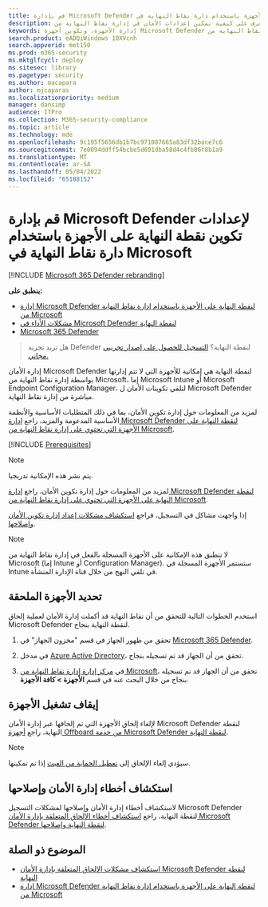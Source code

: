 ```yaml
---
title: قم بإدارة Microsoft Defender لإعدادات تكوين نقطة النهاية على الأجهزة باستخدام دارة نقاط النهاية في Microsoft
description: تعرف على كيفية تمكين إعدادات الأمان في إدارة نقاط النهاية من Microsoft من خلال Microsoft Defender لنقطة النهاية.
keywords: إدارة الأجهزة، وتكوين أجهزة Microsoft Defender لنقطة النهاية، إدارة نقاط النهاية من Microsoft
search.product: eADQiWindows 10XVcnh
search.appverid: met150
ms.prod: m365-security
ms.mktglfcycl: deploy
ms.sitesec: library
ms.pagetype: security
ms.author: macapara
author: mjcaparas
ms.localizationpriority: medium
manager: dansimp
audience: ITPro
ms.collection: M365-security-compliance
ms.topic: article
ms.technology: mde
ms.openlocfilehash: 9c195f5656db1b7bc971087665a83df32bace7c6
ms.sourcegitcommit: 7e0094ddff54bcbe5d691dba58d4c4fb86f8b1a9
ms.translationtype: MT
ms.contentlocale: ar-SA
ms.lasthandoff: 05/04/2022
ms.locfileid: "65188152"
---
```

# <a name="manage-microsoft-defender-for-endpoint-configuration-settings-on-devices-with-microsoft-endpoint-manager"></a>قم بإدارة Microsoft Defender لإعدادات تكوين نقطة النهاية على الأجهزة باستخدام دارة نقاط النهاية في Microsoft

[!INCLUDE [Microsoft 365 Defender rebranding](../../includes/microsoft-defender.md)]

**ينطبق على:**

- [إدارة Microsoft Defender لنقطة النهاية على الأجهزة باستخدام إدارة نقاط النهاية من Microsoft](/mem/intune/protect/mde-security-integration)
- [مشكلات الأداء في Microsoft Defender لنقطة النهاية](https://go.microsoft.com/fwlink/p/?linkid=2154037)
- [Microsoft 365 Defender](https://go.microsoft.com/fwlink/?linkid=2118804)



> هل تريد تجربة Defender لنقطة النهاية؟ [التسجيل للحصول على إصدار تجريبي مجاني.](https://signup.microsoft.com/create-account/signup?products=7f379fee-c4f9-4278-b0a1-e4c8c2fcdf7e&ru=https://aka.ms/MDEp2OpenTrial?ocid=docs-wdatp-configureendpointsscript-abovefoldlink)


إدارة الأمان Microsoft Defender لنقطة النهاية هي إمكانية للأجهزة التي لا تتم إدارتها بواسطة إدارة نقاط النهاية من Microsoft، إما Microsoft Intune أو Microsoft Endpoint Configuration Manager، لتلقي تكوينات الأمان ل Microsoft Defender مباشرة من إدارة نقاط النهاية.


لمزيد من المعلومات حول إدارة تكوين الأمان، بما في ذلك المتطلبات الأساسية والأنظمة الأساسية المدعومة والمزيد، راجع [إدارة Microsoft Defender لنقطة النهاية على الأجهزة التي تحتوي على إدارة نقاط النهاية من Microsoft](/mem/intune/protect/mde-security-integration).



[!INCLUDE [Prerequisites](../../includes/security-config-mgt-prerequisites.md)]

>[!NOTE]
>يتم نشر هذه الإمكانية تدريجيا. 

لمزيد من المعلومات حول إدارة تكوين الأمان، راجع [إدارة Microsoft Defender لنقطة النهاية على الأجهزة التي تحتوي على إدارة نقاط النهاية من Microsoft](/mem/intune/protect/mde-security-integration).

إذا واجهت مشاكل في التسجيل، فراجع [استكشاف مشكلات إعداد إدارة تكوين الأمان وإصلاحها](troubleshoot-security-config-mgt.md).

> [!NOTE]
> لا تنطبق هذه الإمكانية على الأجهزة المسجلة بالفعل في إدارة نقاط النهاية من Microsoft (إما Intune أو Configuration Manager). ستستمر الأجهزة المسجلة في Intune في تلقي النهج من خلال قناة الإدارة المنشأة.

## <a name="identify-onboarded-devices"></a>تحديد الأجهزة الملحقة

استخدم الخطوات التالية للتحقق من أن نقاط النهاية قد أكملت إدارة الأمان لعملية إلحاق Microsoft Defender لنقطة النهاية بنجاح.

1.  تحقق من ظهور الجهاز في قسم "مخزون الجهاز" في [Microsoft 365 Defender](https://security.microsoft.com/).

2.  في مدخل [Azure Active Directory](https://aad.portal.azure.com/#blade/Microsoft_AAD_Devices/DevicesMenuBlade/Devices/menuId/)، تحقق من أن الجهاز قد تم تسجيله بنجاح.

3.  في [مركز إدارة إدارة نقاط النهاية من Microsoft](https://endpoint.microsoft.com/#blade/Microsoft_Intune_DeviceSettings/DevicesMenu/mDMDevicesPreview)، تحقق من أن الجهاز قد تم تسجيله بنجاح من خلال البحث عنه في قسم **الأجهزة > كافة الأجهزة**.


## <a name="offboard-devices"></a>إيقاف تشغيل الأجهزة
لإلغاء إلحاق الأجهزة التي تم إلحاقها عبر إدارة الأمان Microsoft Defender لنقطة النهاية، راجع [أجهزة Offboard من خدمة Microsoft Defender لنقطة النهاية](offboard-machines.md).

>[!NOTE]
>سيؤدي إلغاء الإلحاق إلى [تعطيل الحماية من العبث](prevent-changes-to-security-settings-with-tamper-protection.md#manage-tamper-protection-for-your-organization-using-the-microsoft-365-defender-portal) إذا تم تمكينها.

## <a name="troubleshooting-security-management"></a>استكشاف أخطاء إدارة الأمان وإصلاحها 
لاستكشاف أخطاء إدارة الأمان وإصلاحها لمشكلات التسجيل Microsoft Defender لنقطة النهاية، راجع [استكشاف أخطاء الإلحاق المتعلقة بإدارة الأمان Microsoft Defender لنقطة النهاية وإصلاحها](troubleshoot-security-config-mgt.md).

## <a name="related-topic"></a>الموضوع ذو الصلة
- [استكشاف مشكلات الإلحاق المتعلقة بإدارة الأمان Microsoft Defender لنقطة النهاية](troubleshoot-security-config-mgt.md)
- [إدارة Microsoft Defender لنقطة النهاية على الأجهزة باستخدام إدارة نقاط النهاية من Microsoft](/mem/intune/protect/mde-security-integration#configure-your-tenant-to-support-mde-security-configuration-management)
